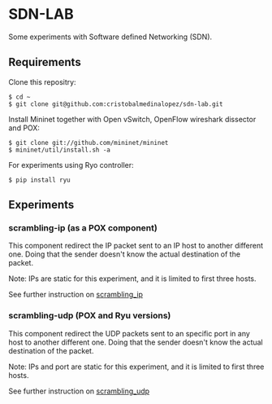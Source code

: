 # SDN-LAB
Some experiments with Software defined Networking (SDN).

## Requirements
Clone this repositry:
```
$ cd ~
$ git clone git@github.com:cristobalmedinalopez/sdn-lab.git
```

Install Mininet together with Open vSwitch, OpenFlow wireshark dissector and POX:

```
$ git clone git://github.com/mininet/mininet
$ mininet/util/install.sh -a
```

For experiments using Ryo controller:
```
$ pip install ryu
```

## Experiments

### scrambling-ip (as a POX component)
This component redirect the IP packet sent to an IP host to another different one. Doing that the sender doesn't know the actual destination of the packet.

Note: IPs are static for this experiment, and it is limited to first three hosts.

See further instruction on [scrambling_ip](scrambling_ip)

### scrambling-udp (POX and Ryu versions)
This component redirect the UDP packets sent to an specific port in any host to another different one. Doing that the sender doesn't know the actual destination of the packet.

Note: IPs and port are static for this experiment, and it is limited to first three hosts.

See further instruction on [scrambling_udp](scrambling_udp)
